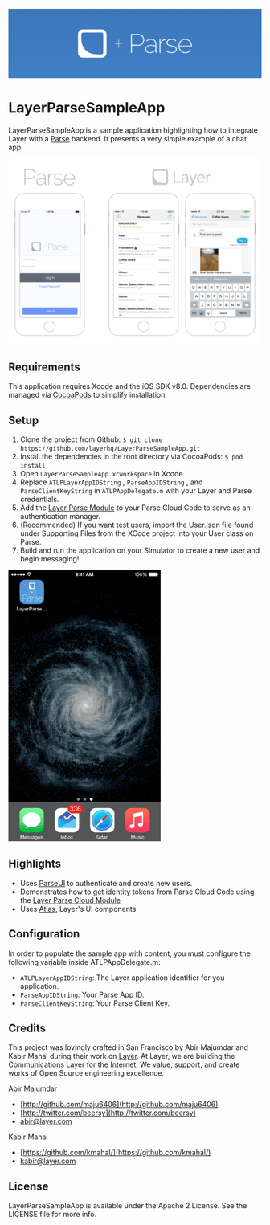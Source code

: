 ![Atlas+Parse Header](Assets/Atlas-Layer-Parse-github-header.png)

# LayerParseSampleApp

LayerParseSampleApp is a sample application highlighting how to integrate Layer with a [Parse](http://parse.com) backend. It presents a very simple example of a chat app.

![Atlas+Parse Image](Assets/Atlas-Layer-Parse-github.png)

## Requirements

This application requires Xcode and the iOS SDK v8.0. Dependencies are managed via [CocoaPods](http://cocoapods.org/) to simplify installation.

## Setup

1. Clone the project from Github: `$ git clone https://github.com/layerhq/LayerParseSampleApp.git`
2. Install the dependencies in the root directory via CocoaPods: `$ pod install`
3. Open `LayerParseSampleApp.xcworkspace` in Xcode.
4. Replace `ATLPLayerAppIDString` , `ParseAppIDString` , and `ParseClientKeyString` in `ATLPAppDelegate.m` with your Layer and Parse credentials.
5. Add the [Layer Parse Module](https://github.com/layerhq/layer-parse-module) to your Parse Cloud Code to serve as an authentication manager.
6. (Recommended) If you want test users, import the User.json file found under Supporting Files from the XCode project into your User class on Parse.
7. Build and run the application on your Simulator to create a new user and begin messaging!

![Atlas+Parse Gif](Assets/Atlas-Layer-Parse-messenger-github.gif)

## Highlights

* Uses [ParseUI](https://github.com/ParsePlatform/ParseUI-iOS) to authenticate and create new users.
* Demonstrates how to get identity tokens from Parse Cloud Code using the [Layer Parse Cloud Module](https://github.com/layerhq/layer-parse-module)
* Uses [Atlas](https://atlas.layer.com), Layer's UI components

## Configuration

In order to populate the sample app with content, you must configure the following variable inside ATLPAppDelegate.m:

* `ATLPLayerAppIDString`: The Layer application identifier for you application.
* `ParseAppIDString`: Your Parse App ID.
* `ParseClientKeyString`: Your Parse Client Key.

## Credits

This project was lovingly crafted in San Francisco by Abir Majumdar and Kabir Mahal during their work on [Layer](http://layer.com). At Layer, we are building the Communications Layer for the Internet. We value, support, and create works of Open Source engineering excellence.

Abir Majumdar

- [http://github.com/maju6406](http://github.com/maju6406)
- [http://twitter.com/beersy](http://twitter.com/beersy)
- [abir@layer.com](mailto:abir@layer.com)

Kabir Mahal

- [https://github.com/kmahal/](https://github.com/kmahal/)
- [kabir@layer.com](mailto:abir@layer.com)

## License

LayerParseSampleApp is available under the Apache 2 License. See the LICENSE file for more info.
